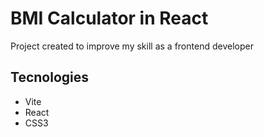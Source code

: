 # BMI Calculator in React

Project created to improve my skill as a frontend developer

## Tecnologies

- Vite
- React
- CSS3
